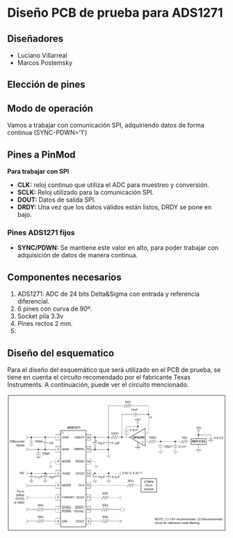 # Diseño PCB de prueba para ADS1271

## Diseñadores
* Luciano Villarreal
* Marcos Postemsky

## Elección de pines

## Modo de operación
Vamos a trabajar con comunicación SPI, adquiriendo datos de forma continua (SYNC-PDWN='1')


## Pines a PinMod

**Para trabajar con SPI**
* **CLK:** reloj continuo que utiliza el ADC para muestreo y conversión.
* **SCLK:** Reloj utilizado para la comunicación SPI.
* **DOUT:** Datos de salida SPI.
* **DRDY:** Una vez que los datos válidos están listos, DRDY se pone en bajo.

### Pines ADS1271 fijos
* **SYNC/PDWN:** Se mantiene este valor en alto, para poder trabajar con adquisición de datos de manera continua. 

## Componentes necesarios
1. ADS1271: ADC de 24 bits Delta&Sigma con entrada y referencia diferencial.
2. 6 pines con curva de 90º.
3. Socket pila 3.3v
4. Pines rectos 2 mm.
5. 

## Diseño del esquematico
Para el diseño del esquemático que será utilizado en el PCB de prueba, se tiene en cuenta el circuito recomendado por el fabricante Texas Instruments. A continuación, puede ver el circuito mencionado.

![Imagen_circuito](https://github.com/LMproyects/PCB_ADS1271/blob/master/images/Circuito_Recomendado.PNG)